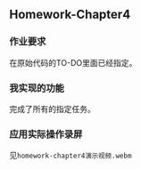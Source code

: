## Homework-Chapter4

### 作业要求

在原始代码的TO-DO里面已经指定。

### 我实现的功能

完成了所有的指定任务。

### 应用实际操作录屏

见`homework-chapter4演示视频.webm`

